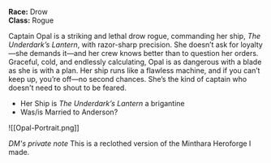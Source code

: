 **Race:** Drow  
**Class:** Rogue

Captain Opal is a striking and lethal drow rogue, commanding her ship, _The Underdark’s Lantern_, with razor-sharp precision. She doesn’t ask for loyalty—she demands it—and her crew knows better than to question her orders. Graceful, cold, and endlessly calculating, Opal is as dangerous with a blade as she is with a plan. Her ship runs like a flawless machine, and if you can’t keep up, you’re off—no second chances. She’s the kind of captain who doesn't need to shout to be feared.


- Her Ship is _The Underdark’s Lantern_ a brigantine
- Was/is Married to Anderson?

![[Opal-Portrait.png]]

*DM's private note*
This is a reclothed version of the Minthara Heroforge I made.